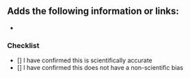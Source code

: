 Adds the following information or links:
 - 
 - 

### Checklist

 - [] I have confirmed this is scientifically accurate
 - [] I have confirmed this does not have a non-scientific bias
